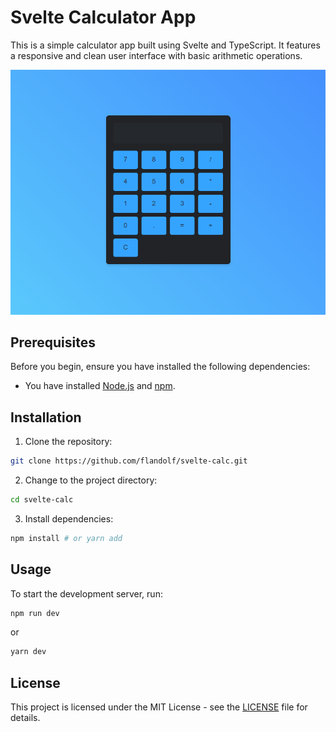 # Svelte Calculator App

This is a simple calculator app built using Svelte and TypeScript. It features a responsive and clean user interface with basic arithmetic operations.

![Calculator App Screenshot](./screenshot.png)

## Prerequisites

Before you begin, ensure you have installed the following dependencies:

* You have installed [Node.js](https://nodejs.org/en/) and [npm](https://www.npmjs.com/).

## Installation

1. Clone the repository: 
```bash
git clone https://github.com/flandolf/svelte-calc.git
```
2. Change to the project directory:
```bash
cd svelte-calc
```
3. Install dependencies:
```bash
npm install # or yarn add
```

## Usage

To start the development server, run:
```bash
npm run dev
```
or
```bash
yarn dev
```

## License

This project is licensed under the MIT License - see the [LICENSE](LICENSE) file for details.

